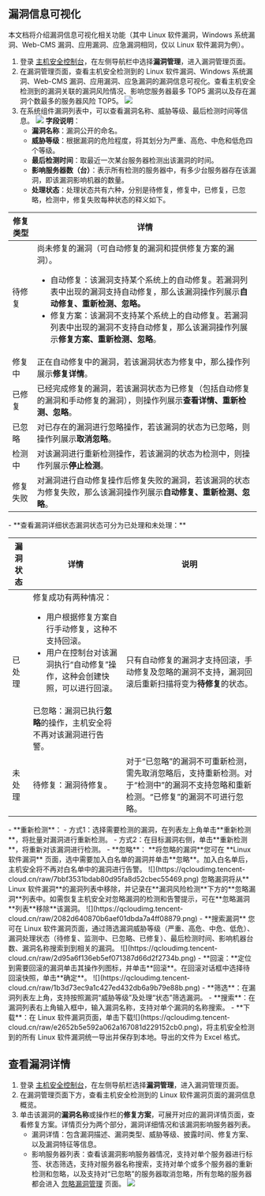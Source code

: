 ## 漏洞信息可视化
本文档将介绍漏洞信息可视化相关功能（其中 Linux 软件漏洞，Windows 系统漏洞、Web-CMS 漏洞、应用漏洞、应急漏洞相同，仅以 Linux 软件漏洞为例）。
1. 登录 [主机安全控制台](https://console.cloud.tencent.com/cwp/app-vul)，在左侧导航栏中选择**漏洞管理**，进入漏洞管理页面。
2. 在漏洞管理页面，查看主机安全检测到的 Linux 软件漏洞、Windows 系统漏洞、Web-CMS 漏洞、应用漏洞、应急漏洞的漏洞信息可视化。查看主机安全检测到的漏洞关联的漏洞风险情况、影响您服务器最多 TOP5 漏洞以及存在漏洞个数最多的服务器风险 TOP5。
![](https://qcloudimg.tencent-cloud.cn/raw/6341e4a41205cdc4534218575dd71cda.png)
3. 在系统组件漏洞列表中，可以查看漏洞名称、威胁等级、最后检测时间等信息。
![](https://qcloudimg.tencent-cloud.cn/raw/5d37f8ccbb912937ec77e4f24497cf62.png)
   **字段说明**：
    - **漏洞名称**：漏洞公开的命名。
    - **威胁等级**：根据漏洞的危险程度，将其划分为严重、高危、中危和低危四个等级。
    - **最后检测时间**：取最近一次某台服务器检测出该漏洞的时间。
    - **影响服务器数（台）**：表示所有检测的服务器中，有多少台服务器存在该漏洞，即该漏洞影响机器的数量。
   - **处理状态**：处理状态共有六种，分别是待修复，修复中，已修复，已忽略，检测中，修复失败每种状态的释义如下。
<table>
<thead>
<tr>
<th>修复类型</th>
<th>详情</th>
</tr>
</thead>
<tbody><tr>
<td>待修复</td>
<td>尚未修复的漏洞（可自动修复的漏洞和提供修复方案的漏洞）。<ul><li>自动修复：该漏洞支持某个系统上的自动修复。若漏洞列表中出现的漏洞支持自动修复，那么该漏洞操作列展示<strong>自动修复、重新检测、忽略。</strong></li> <li> 修复方案：该漏洞不支持某个系统上的自动修复。若漏洞列表中出现的漏洞不支持自动修复，那么该漏洞操作列展示<strong>修复方案、重新检测、忽略</strong>。</li></td>
</tr>
<tr>
<td>修复中</td>
<td>正在自动修复中的漏洞，若该漏洞状态为修复中，那么操作列展示<strong>修复详情</strong>。</td>
</tr>
<tr>
<td>已修复</td>
<td>已经完成修复的漏洞，若该漏洞状态为已修复（包括自动修复的漏洞和手动修复的漏洞），则操作列展示<strong>查看详情、重新检测、忽略</strong>。</td>
</tr>
<tr>
<td>已忽略</td>
<td>对已存在的漏洞进行忽略操作，若该漏洞的状态为已忽略，则操作列展示<strong>取消忽略</strong>。</td>
</tr>
<tr>
<td>检测中</td>
<td>对该漏洞进行重新检测操作，若该漏洞的状态为检测中，则操作列展示<strong>停止检测</strong>。</td>
</tr>
<tr>
<td>修复失败</td>
<td>对漏洞进行自动修复操作后修复失败的漏洞，若该漏洞的状态为修复失败，那么该漏洞操作列展示<strong>自动修复、重新检测、忽略</strong>。</td>
</tr>
</tbody></table>
   - **查看漏洞详细状态漏洞状态可分为已处理和未处理：**
<table>
<thead>
<tr>
<th>漏洞状态</th>
<th>详情</th>
<th>说明</th>
</tr>
</thead>
<tbody><tr>
<td  rowspan=2 >已处理</td>
<td>修复成功有两种情况：<ul><li>用户根据修复方案自行手动修复，这种不支持回滚。</li><li>用户在控制台对该漏洞执行“自动修复”操作，这种会创建快照，可以进行回滚。</li></td>
<td  rowspan=2 >只有自动修复的漏洞才支持回滚，手动修复及忽略的漏洞不支持，漏洞回滚后重新扫描将变为<strong>待修复</strong>的状态。</td>
</tr>
<tr>
<td>已忽略：漏洞已执行<strong>忽略</strong>的操作，主机安全将不再对该漏洞进行告警。</td>
</tr>
<tr>
<td>未处理</td>
<td>待修复：漏洞待修复。</td>
<td>对于“已忽略”的漏洞不可重新检测，需先取消忽略后，支持重新检测。对于“检测中”的漏洞不支持忽略和重新检测。“已修复”的漏洞不可进行忽略。</td>
</tr>
</tbody></table>
   - **重新检测**：
		- 方式1：选择需要检测的漏洞，在列表左上角单击**重新检测**，将批量对漏洞进行重新检测。
		- 方式2：在目标漏洞右侧，单击**重新检测**，将重新对该漏洞进行检测。
   - **忽略**：
	 **将忽略的漏洞**您可在 **Linux 软件漏洞** 页面，选中需要加入白名单的漏洞并单击**忽略**。加入白名单后，主机安全将不再对白名单中的漏洞进行告警。
![](https://qcloudimg.tencent-cloud.cn/raw/7bbf3531bdab80d95fa8d52cbec55469.png)
	忽略漏洞将从** Linux 软件漏洞**的漏洞列表中移除，并记录在**漏洞风险检测**下方的**忽略漏洞**列表中。如需恢复主机安全对忽略漏洞的检测和告警提示，可在**忽略漏洞**列表**移除**该漏洞。
![](https://qcloudimg.tencent-cloud.cn/raw/2082d640870b6aef01dbda7a4ff08879.png)
   - **搜索漏洞**
 您可在 Linux 软件漏洞页面，通过筛选漏洞威胁等级（严重、高危、中危、低危）、漏洞处理状态（待修复、监测中、已忽略、已修复）、最后检测时间、影响机器台数、漏洞名称搜索到到相关的漏洞。
![](https://qcloudimg.tencent-cloud.cn/raw/2d95a6f136eb5ef071387d66d2f2734b.png)
   - **回滚：**定位到需要回滚的漏洞单击其操作列图标，并单击**回滚**。在回滚对话框中选择待回滚快照，单击**确定**。
![](https://qcloudimg.tencent-cloud.cn/raw/1b3d73ec9a1c427ed432db6a9b79e88b.png)
   - **筛选**：在漏洞列表左上角，支持按照漏洞“威胁等级”及处理“状态”筛选漏洞。
   - **搜索**：在漏洞列表右上角输入框中，输入漏洞名称，支持对单个漏洞的名称搜索。
   - **下载**：在 Linux 软件漏洞页面，单击下载![](https://qcloudimg.tencent-cloud.cn/raw/e2652b5e592a062a167081d229152cb0.png)，将主机安全检测到的所有 Linux 软件漏洞统一导出并保存到本地。导出的文件为 Excel 格式。

## 查看漏洞详情
1. 登录 [主机安全控制台](https://console.cloud.tencent.com/cwp/app-vul)，在左侧导航栏选择**漏洞管理**，进入漏洞管理页面。
2. 在漏洞管理页面下方，查看主机安全检测到的 Linux 软件漏洞页面的漏洞信息概览。
3. 单击该漏洞的**漏洞名称**或操作栏的**修复方案**，可展开对应的漏洞详情页面，查看修复方案。详情页分为两个部分，漏洞详细情况和该漏洞影响服务器列表。
   - 漏洞详情：包含漏洞描述、漏洞类型、威胁等级、披露时间、修复方案、以及漏洞特征等信息。
   - 影响服务器列表：查看该漏洞影响服务器情况，支持对单个服务器进行标签、状态筛选，支持对服务器名称搜索，支持对单个或多个服务器的重新检测和忽略，以及支持对“已忽略”的服务器取消忽略，所有忽略的服务器都会进入 [忽略漏洞管理](#hltdgl) 页面。
 ![](https://qcloudimg.tencent-cloud.cn/raw/c6e780d254d3c797b494b57950ef1ed7.png)
